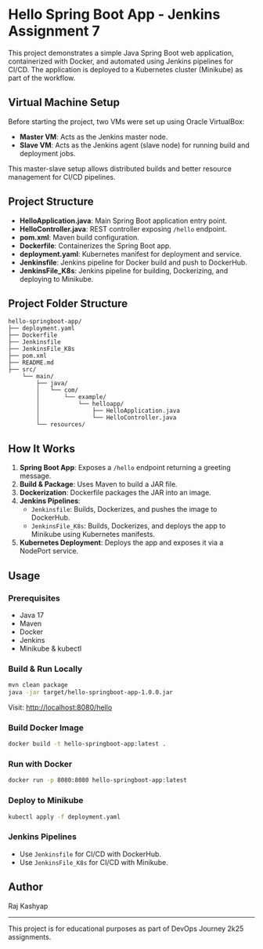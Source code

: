 # Hello Spring Boot App - Jenkins Assignment 7

This project demonstrates a simple Java Spring Boot web application, containerized with Docker, and automated using Jenkins pipelines for CI/CD. The application is deployed to a Kubernetes cluster (Minikube) as part of the workflow.

## Virtual Machine Setup
Before starting the project, two VMs were set up using Oracle VirtualBox:
- **Master VM**: Acts as the Jenkins master node.
- **Slave VM**: Acts as the Jenkins agent (slave node) for running build and deployment jobs.

This master-slave setup allows distributed builds and better resource management for CI/CD pipelines.

## Project Structure
- **HelloApplication.java**: Main Spring Boot application entry point.
- **HelloController.java**: REST controller exposing `/hello` endpoint.
- **pom.xml**: Maven build configuration.
- **Dockerfile**: Containerizes the Spring Boot app.
- **deployment.yaml**: Kubernetes manifest for deployment and service.
- **Jenkinsfile**: Jenkins pipeline for Docker build and push to DockerHub.
- **JenkinsFile_K8s**: Jenkins pipeline for building, Dockerizing, and deploying to Minikube.

## Project Folder Structure

```
hello-springboot-app/
├── deployment.yaml
├── Dockerfile
├── Jenkinsfile
├── JenkinsFile_K8s
├── pom.xml
├── README.md
├── src/
    └── main/
        ├── java/
        │   └── com/
        │       └── example/
        │           └── helloapp/
        │               ├── HelloApplication.java
        │               └── HelloController.java
        └── resources/

```

## How It Works
1. **Spring Boot App**: Exposes a `/hello` endpoint returning a greeting message.
2. **Build & Package**: Uses Maven to build a JAR file.
3. **Dockerization**: Dockerfile packages the JAR into an image.
4. **Jenkins Pipelines**:
   - `Jenkinsfile`: Builds, Dockerizes, and pushes the image to DockerHub.
   - `JenkinsFile_K8s`: Builds, Dockerizes, and deploys the app to Minikube using Kubernetes manifests.
5. **Kubernetes Deployment**: Deploys the app and exposes it via a NodePort service.

## Usage
### Prerequisites
- Java 17
- Maven
- Docker
- Jenkins
- Minikube & kubectl

### Build & Run Locally
```sh
mvn clean package
java -jar target/hello-springboot-app-1.0.0.jar
```
Visit: [http://localhost:8080/hello](http://localhost:8080/hello)

### Build Docker Image
```sh
docker build -t hello-springboot-app:latest .
```

### Run with Docker
```sh
docker run -p 8080:8080 hello-springboot-app:latest
```

### Deploy to Minikube
```sh
kubectl apply -f deployment.yaml
```

### Jenkins Pipelines
- Use `Jenkinsfile` for CI/CD with DockerHub.
- Use `JenkinsFile_K8s` for CI/CD with Minikube.

## Author
Raj Kashyap

---
This project is for educational purposes as part of DevOps Journey 2k25 assignments.

